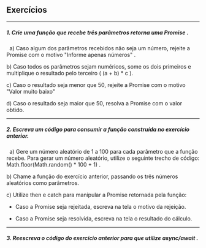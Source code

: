 ## Exercícios

___
##### 1. Crie uma função que recebe três parâmetros retorna uma Promise .

&nbsp;
a) Caso algum dos parâmetros recebidos não seja um número, rejeite a Promise com o motivo "Informe apenas números" .

b) Caso todos os parâmetros sejam numéricos, some os dois primeiros e multiplique o resultado pelo terceiro ( (a + b) * c ).

c) Caso o resultado seja menor que 50, rejeite a Promise com o motivo "Valor muito baixo"

d) Caso o resultado seja maior que 50, resolva a Promise com o valor obtido.
___


##### 2. Escreva um código para consumir a função construída no exercício anterior.

&nbsp;
a) Gere um número aleatório de 1 a 100 para cada parâmetro que a função recebe. Para gerar um número aleatório, utilize o seguinte trecho de código: Math.floor(Math.random() * 100 + 1) .

b) Chame a função do exercício anterior, passando os três números aleatórios como parâmetros.

c) Utilize then e catch para manipular a Promise retornada pela função:

 - Caso a Promise seja rejeitada, escreva na tela o motivo da rejeição.

 - Caso a Promise seja resolvida, escreva na tela o resultado do cálculo.

 ___

##### 3. Reescreva o código do exercício anterior para que utilize async/await .






 